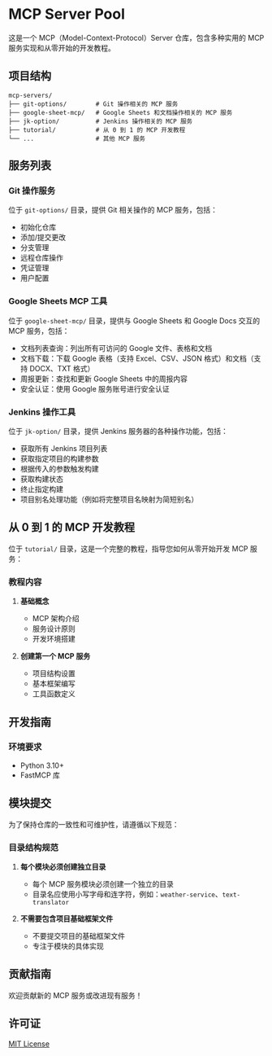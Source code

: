 # MCP Server Pool

这是一个 MCP（Model-Context-Protocol）Server 仓库，包含多种实用的 MCP 服务实现和从零开始的开发教程。

## 项目结构

```
mcp-servers/
├── git-options/        # Git 操作相关的 MCP 服务
├── google-sheet-mcp/   # Google Sheets 和文档操作相关的 MCP 服务
├── jk-option/          # Jenkins 操作相关的 MCP 服务
├── tutorial/           # 从 0 到 1 的 MCP 开发教程
└── ...                 # 其他 MCP 服务
```

## 服务列表

### Git 操作服务

位于 `git-options/` 目录，提供 Git 相关操作的 MCP 服务，包括：

- 初始化仓库
- 添加/提交更改
- 分支管理
- 远程仓库操作
- 凭证管理
- 用户配置

### Google Sheets MCP 工具

位于 `google-sheet-mcp/` 目录，提供与 Google Sheets 和 Google Docs 交互的 MCP 服务，包括：

- 文档列表查询：列出所有可访问的 Google 文件、表格和文档
- 文档下载：下载 Google 表格（支持 Excel、CSV、JSON 格式）和文档（支持 DOCX、TXT 格式）
- 周报更新：查找和更新 Google Sheets 中的周报内容
- 安全认证：使用 Google 服务账号进行安全认证

### Jenkins 操作工具

位于 `jk-option/` 目录，提供 Jenkins 服务器的各种操作功能，包括：

- 获取所有 Jenkins 项目列表
- 获取指定项目的构建参数
- 根据传入的参数触发构建
- 获取构建状态
- 终止指定构建
- 项目别名处理功能（例如将完整项目名映射为简短别名）

## 从 0 到 1 的 MCP 开发教程

位于 `tutorial/` 目录，这是一个完整的教程，指导您如何从零开始开发 MCP 服务：

### 教程内容

1. **基础概念**

   - MCP 架构介绍
   - 服务设计原则
   - 开发环境搭建

2. **创建第一个 MCP 服务**

   - 项目结构设置
   - 基本框架编写
   - 工具函数定义

## 开发指南

### 环境要求

- Python 3.10+
- FastMCP 库

## 模块提交

为了保持仓库的一致性和可维护性，请遵循以下规范：

### 目录结构规范

1. **每个模块必须创建独立目录**

   - 每个 MCP 服务模块必须创建一个独立的目录
   - 目录名应使用小写字母和连字符，例如：`weather-service`、`text-translator`

2. **不需要包含项目基础框架文件**

   - 不要提交项目的基础框架文件
   - 专注于模块的具体实现

## 贡献指南

欢迎贡献新的 MCP 服务或改进现有服务！

## 许可证

[MIT License](LICENSE)